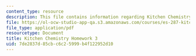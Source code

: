 ```yaml
---
content_type: resource
description: This file contains information regarding Kitchen Chemistry Homework 3.
file: https://ol-ocw-studio-app-qa.s3.amazonaws.com/courses/es-287-kitchen-chemistry-spring-2009/7de2837d85cbc6c25999b4f122952d10_MITES_287S09_assn03_Week03.pdf
file_type: application/pdf
resourcetype: Document
title: Kitchen Chemistry Homework 3
uid: 7de2837d-85cb-c6c2-5999-b4f122952d10
---
```

